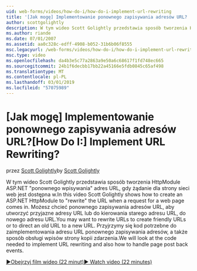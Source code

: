 ```yaml
---
uid: web-forms/videos/how-do-i/how-do-i-implement-url-rewriting
title: '[Jak mogę] Implementowanie ponownego zapisywania adresów URL? | Microsoft Docs'
author: scottgolightly
description: W tym wideo Scott Golightly przedstawia sposób tworzenia HttpModule ASP.NET "ponownego wpisywania" adres URL, gdy żądanie dla strony sieci web jest dostępna w. Może zajść potrzeba ponownego zapisywania...
ms.author: riande
ms.date: 07/01/2007
ms.assetid: aa0c328c-edff-4908-b052-31b6b06f8555
msc.legacyurl: /web-forms/videos/how-do-i/how-do-i-implement-url-rewriting
msc.type: video
ms.openlocfilehash: da4b3e5c77a2863a9e50a6c68617f1fd748ec665
ms.sourcegitcommit: 24b1f6decbb17bb22a45166e5fdb0845c65af498
ms.translationtype: MT
ms.contentlocale: pl-PL
ms.lasthandoff: 03/01/2019
ms.locfileid: "57075989"
---
```

<a name="how-do-i-implement-url-rewriting"></a><span data-ttu-id="99fc5-105">[Jak mogę] Implementowanie ponownego zapisywania adresów URL?</span><span class="sxs-lookup"><span data-stu-id="99fc5-105">[How Do I:] Implement URL Rewriting?</span></span>
====================
<span data-ttu-id="99fc5-106">przez [Scott Golightly](https://github.com/scottgolightly)</span><span class="sxs-lookup"><span data-stu-id="99fc5-106">by [Scott Golightly](https://github.com/scottgolightly)</span></span>

<span data-ttu-id="99fc5-107">W tym wideo Scott Golightly przedstawia sposób tworzenia HttpModule ASP.NET "ponownego wpisywania" adres URL, gdy żądanie dla strony sieci web jest dostępna w.</span><span class="sxs-lookup"><span data-stu-id="99fc5-107">In this video Scott Golightly shows how to create an ASP.NET HttpModule to "rewrite" the URL when a request for a web page comes in.</span></span> <span data-ttu-id="99fc5-108">Możesz chcieć ponownego zapisywania adresów URL, aby utworzyć przyjazne adresy URL lub do kierowania starego adresu URL, do nowego adresu URL.</span><span class="sxs-lookup"><span data-stu-id="99fc5-108">You may want to rewrite URLs to create friendly URLs or to direct an old URL to a new URL.</span></span> <span data-ttu-id="99fc5-109">Przyjrzymy się kod potrzebne do zaimplementowania adresu URL ponownego zapisywania adresów, a także sposób obsługi wpisów strony kopii zdarzenia.</span><span class="sxs-lookup"><span data-stu-id="99fc5-109">We will look at the code needed to implement URL rewriting and also how to handle page post back events.</span></span>

[<span data-ttu-id="99fc5-110">&#9654;Obejrzyj film wideo (22 minut)</span><span class="sxs-lookup"><span data-stu-id="99fc5-110">&#9654; Watch video (22 minutes)</span></span>](https://channel9.msdn.com/Blogs/ASP-NET-Site-Videos/how-do-i-implement-url-rewriting)
